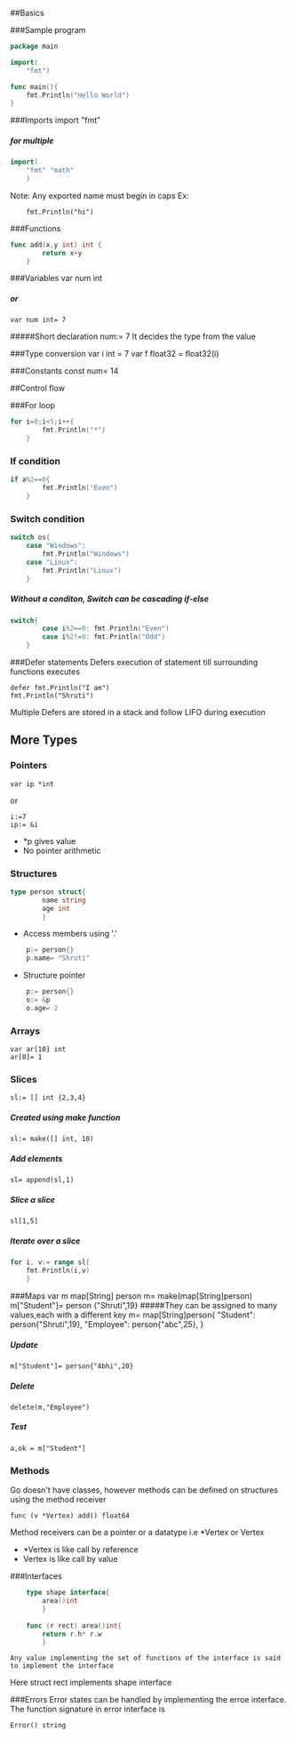 ##Basics

###Sample program
```go
package main

import(
	"fmt")

func main(){
	fmt.Println("Hello World")
}
```
###Imports
	import "fmt"
##### for multiple
```go
import(
	"fmt" "math"
	)
```
Note: Any exported name must begin in caps
Ex:

		fmt.Println("hi")

###Functions
```go
func add(x,y int) int {
		return x+y
	}
```
###Variables
	var num int
##### or
	var num int= 7
#####Short declaration
	num:= 7
It decides the type from the value

###Type conversion
	var i int = 7
	var f float32 = float32(i)

###Constants
	const num= 14


##Control flow

###For loop
```go
for i=0;i<5;i++{
		fmt.Println("*")
	}
```
### If condition
```go
if a%2==0{
		fmt.Println("Even")
	}
```
### Switch condition
```go
switch os{
	case "Windows":
		fmt.Println("Windows")
	case "Linux":
		fmt.Println("Linux")
	}
```
##### Without a conditon, Switch can be cascading if-else
```go
switch{
		case i%2==0: fmt.Println("Even")
		case i%2!=0: fmt.Println("Odd")
	}
```
###Defer statements
Defers execution of statement till surrounding functions executes

	defer fmt.Println("I am")
	fmt.Println("Shruti")

Multiple Defers are stored in a stack and follow LIFO during execution

## More Types

### Pointers
	var ip *int

or

	i:=7
	ip:= &i

* *p gives value
* No pointer arithmetic

### Structures
```go
type person struct{
		name string
		age int
		}
```
* Access members using '.'
```go
	p:= person{}
	p.name= "Shruti"
```
* Structure pointer
```go	
	p:= person{}
	o:= &p
	o.age= 2
```
### Arrays
	var ar[10] int
	ar[0]= 1

### Slices
	sl:= [] int {2,3,4}
##### Created using make function
	sl:= make([] int, 10)
##### Add elements
	sl= append(sl,1)
##### Slice a slice
	sl[1,5]
##### Iterate over a slice
```go
for i, v:= range sl{	
	fmt.Println(i,v)
	}
```

###Maps
	var m map[String] person
	m= make(map[String]person)
	m["Student"]= person {"Shruti",19}
#####They can be assigned to many values,each with a different key
	m= map[String]person{
		"Student": person{"Shruti",19},
		"Employee": person{"abc",25},
		}
##### Update
	m["Student"]= person{"Abhi",20}
##### Delete
	delete(m,"Employee")
##### Test
	a,ok = m["Student"]

### Methods
Go doesn't have classes, however methods can be defined on structures using the method receiver

	func (v *Vertex) add() float64

Method receivers can be a pointer or a datatype i.e *Vertex or Vertex
* *Vertex is like call by reference
* Vertex is like call by value

###Interfaces
```go	
	type shape interface{
		area()int
		}
	
	func (r rect) area()int{
		return r.h* r.w
		}
```
	Any value implementing the set of functions of the interface is said to implement the interface
Here struct rect implements shape interface

###Errors
Error states can be handled by implementing the erroe interface. The function signature in error interface is
	
	Error() string

